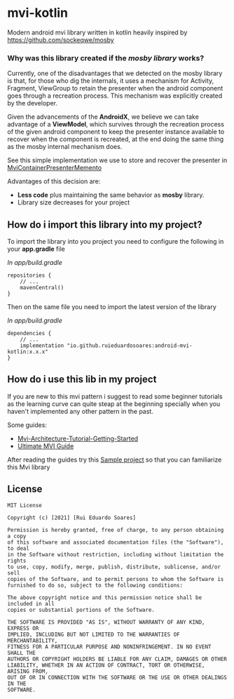 # mvi-kotlin

Modern android mvi library written in kotlin heavily inspired by https://github.com/sockeqwe/mosby

### Why was this library created if the *mosby* *library* works?
Currently, one of the disadvantages that we detected on the mosby library is that, for those who dig the internals, it uses a mechanism for Activity, Fragment, ViewGroup to retain the
presenter when the android component goes through a recreation process. This mechanism was explicitly created by the developer.

Given the advancements of the **AndroidX**, we believe we can take advantage of a **ViewModel**, which survives through the recreation process of the given android component to keep the presenter instance available to recover when the component is recreated, at the end doing the same thing as the mosby internal mechanism does.

See this simple implementation we use to store and recover the presenter in [MviContainerPresenterMemento](https://github.com/ruieduardosoares/mvi-kotlin/blob/f66a2812b28f4ae56a5ea6672741f25fdfa1c8e0/app/src/main/kotlin/io/github/ruieduardosoares/android/mvi/kotlin/containers/MviContainerPresenterMemento.kt)

Advantages of this decision are:
- **Less code** plus maintaining the same behavior as **mosby** library.
- Library size decreases for your project

## How do i import this library into my project?

To import the library into you project you need to configure the following in your **app.gradle** file

*In app/build.gradle*
```
repositories {
    // ...
    mavenCentral()
}
```
Then on the same file you need to import the latest version of the library

*In app/build.gradle*
```
dependencies {
    // ...
    implementation "io.github.ruieduardosoares:android-mvi-kotlin:x.x.x"
}
```

## How do i use this lib in my project

If you are new to this mvi pattern i suggest to read some beginner tutorials as the learning curve can quite steap at the beginning specially when you haven't implemented any other pattern in the past.

Some guides:
- [Mvi-Architecture-Tutorial-Getting-Started](https://www.raywenderlich.com/817602-mvi-architecture-for-android-tutorial-getting-started#toc-anchor-006)
- [Ultimate MVI Guide](https://hannesdorfmann.com/android/mosby3-mvi-1/)

After reading the guides try this [Sample project](https://github.com/ruieduardosoares/mvi-kotlin/tree/docs/explain-how-to-use-lib/mvi-sample) so that you can familiarize this Mvi library

## License
```
MIT License

Copyright (c) [2021] [Rui Eduardo Soares]

Permission is hereby granted, free of charge, to any person obtaining a copy
of this software and associated documentation files (the "Software"), to deal
in the Software without restriction, including without limitation the rights
to use, copy, modify, merge, publish, distribute, sublicense, and/or sell
copies of the Software, and to permit persons to whom the Software is
furnished to do so, subject to the following conditions:

The above copyright notice and this permission notice shall be included in all
copies or substantial portions of the Software.

THE SOFTWARE IS PROVIDED "AS IS", WITHOUT WARRANTY OF ANY KIND, EXPRESS OR
IMPLIED, INCLUDING BUT NOT LIMITED TO THE WARRANTIES OF MERCHANTABILITY,
FITNESS FOR A PARTICULAR PURPOSE AND NONINFRINGEMENT. IN NO EVENT SHALL THE
AUTHORS OR COPYRIGHT HOLDERS BE LIABLE FOR ANY CLAIM, DAMAGES OR OTHER
LIABILITY, WHETHER IN AN ACTION OF CONTRACT, TORT OR OTHERWISE, ARISING FROM,
OUT OF OR IN CONNECTION WITH THE SOFTWARE OR THE USE OR OTHER DEALINGS IN THE
SOFTWARE.
```
